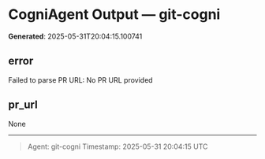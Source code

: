 # CogniAgent Output — git-cogni

**Generated**: 2025-05-31T20:04:15.100741

## error
Failed to parse PR URL: No PR URL provided

## pr_url
None

---
> Agent: git-cogni
> Timestamp: 2025-05-31 20:04:15 UTC